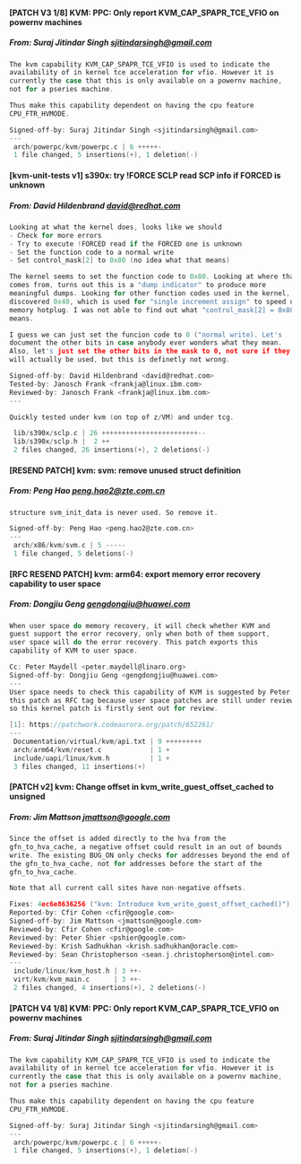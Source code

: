#### [PATCH V3 1/8] KVM: PPC: Only report KVM_CAP_SPAPR_TCE_VFIO on powernv machines
##### From: Suraj Jitindar Singh <sjitindarsingh@gmail.com>

```c
The kvm capability KVM_CAP_SPAPR_TCE_VFIO is used to indicate the
availability of in kernel tce acceleration for vfio. However it is
currently the case that this is only available on a powernv machine,
not for a pseries machine.

Thus make this capability dependent on having the cpu feature
CPU_FTR_HVMODE.

Signed-off-by: Suraj Jitindar Singh <sjitindarsingh@gmail.com>
---
 arch/powerpc/kvm/powerpc.c | 6 +++++-
 1 file changed, 5 insertions(+), 1 deletion(-)

```
#### [kvm-unit-tests v1] s390x: try !FORCE SCLP read SCP info if FORCED is unknown
##### From: David Hildenbrand <david@redhat.com>

```c
Looking at what the kernel does, looks like we should
- Check for more errors
- Try to execute !FORCED read if the FORCED one is unknown
- Set the function code to a normal write
- Set control_mask[2] to 0x80 (no idea what that means)

The kernel seems to set the function code to 0x80. Looking at where that
comes from, turns out this is a "dump indicator" to produce more
meaningful dumps. Looking for other function codes used in the kernel, I
discovered 0x40, which is used for "single increment assign" to speed up
memory hotplug. I was not able to find out what "control_mask[2] = 0x80"
means.

I guess we can just set the funcion code to 0 ("normal write). Let's
document the other bits in case anybody ever wonders what they mean.
Also, let's just set the other bits in the mask to 0, not sure if they
will actually be used, but this is definetly not wrong.

Signed-off-by: David Hildenbrand <david@redhat.com>
Tested-by: Janosch Frank <frankja@linux.ibm.com>
Reviewed-by: Janosch Frank <frankja@linux.ibm.com>
---

Quickly tested under kvm (on top of z/VM) and under tcg.

 lib/s390x/sclp.c | 26 ++++++++++++++++++++++++--
 lib/s390x/sclp.h |  2 ++
 2 files changed, 26 insertions(+), 2 deletions(-)

```
#### [RESEND PATCH]  kvm: svm: remove unused struct definition
##### From: Peng Hao <peng.hao2@zte.com.cn>

```c
structure svm_init_data is never used. So remove it.

Signed-off-by: Peng Hao <peng.hao2@zte.com.cn>
---
 arch/x86/kvm/svm.c | 5 -----
 1 file changed, 5 deletions(-)

```
#### [RFC RESEND PATCH] kvm: arm64: export memory error recovery capability to user space
##### From: Dongjiu Geng <gengdongjiu@huawei.com>

```c
When user space do memory recovery, it will check whether KVM and
guest support the error recovery, only when both of them support,
user space will do the error recovery. This patch exports this
capability of KVM to user space.

Cc: Peter Maydell <peter.maydell@linaro.org>
Signed-off-by: Dongjiu Geng <gengdongjiu@huawei.com>
---
User space needs to check this capability of KVM is suggested by Peter[1],
this patch as RFC tag because user space patches are still under review,
so this kernel patch is firstly sent out for review.

[1]: https://patchwork.codeaurora.org/patch/652261/
---
 Documentation/virtual/kvm/api.txt | 9 +++++++++
 arch/arm64/kvm/reset.c            | 1 +
 include/uapi/linux/kvm.h          | 1 +
 3 files changed, 11 insertions(+)

```
#### [PATCH v2] kvm: Change offset in kvm_write_guest_offset_cached to unsigned
##### From: Jim Mattson <jmattson@google.com>

```c
Since the offset is added directly to the hva from the
gfn_to_hva_cache, a negative offset could result in an out of bounds
write. The existing BUG_ON only checks for addresses beyond the end of
the gfn_to_hva_cache, not for addresses before the start of the
gfn_to_hva_cache.

Note that all current call sites have non-negative offsets.

Fixes: 4ec6e8636256 ("kvm: Introduce kvm_write_guest_offset_cached()")
Reported-by: Cfir Cohen <cfir@google.com>
Signed-off-by: Jim Mattson <jmattson@google.com>
Reviewed-by: Cfir Cohen <cfir@google.com>
Reviewed-by: Peter Shier <pshier@google.com>
Reviewed-by: Krish Sadhukhan <krish.sadhukhan@oracle.com>
Reviewed-by: Sean Christopherson <sean.j.christopherson@intel.com>
---
 include/linux/kvm_host.h | 3 ++-
 virt/kvm/kvm_main.c      | 3 ++-
 2 files changed, 4 insertions(+), 2 deletions(-)

```
#### [PATCH V4 1/8] KVM: PPC: Only report KVM_CAP_SPAPR_TCE_VFIO on powernv machines
##### From: Suraj Jitindar Singh <sjitindarsingh@gmail.com>

```c
The kvm capability KVM_CAP_SPAPR_TCE_VFIO is used to indicate the
availability of in kernel tce acceleration for vfio. However it is
currently the case that this is only available on a powernv machine,
not for a pseries machine.

Thus make this capability dependent on having the cpu feature
CPU_FTR_HVMODE.

Signed-off-by: Suraj Jitindar Singh <sjitindarsingh@gmail.com>
---
 arch/powerpc/kvm/powerpc.c | 6 +++++-
 1 file changed, 5 insertions(+), 1 deletion(-)

```
